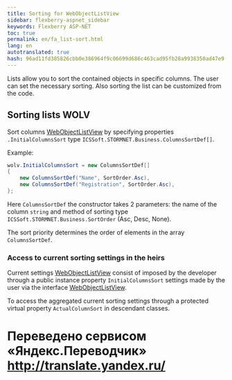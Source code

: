 ```yaml
--- 
title: Sorting for WebObjectListView 
sidebar: flexberry-aspnet_sidebar 
keywords: Flexberry ASP-NET 
toc: true 
permalink: en/fa_list-sort.html 
lang: en 
autotranslated: true 
hash: 96ad11fd385826cbb0e386964f9c06699d686c463cad95fb28a9938350ad47e9 
--- 
```


Lists allow you to sort the contained objects in specific columns. The user can set the necessary sorting. Also sorting the list can be customized from the code. 

## Sorting lists WOLV 

Sort columns [WebObjectListView](fa_web-object-list-view.html) by specifying properties `.InitialColumnsSort` type `ICSSoft.STORMNET.Business.ColumnsSortDef[]`. 

Example: 

```csharp
wolv.InitialColumnsSort = new ColumnsSortDef[] 
{
    new ColumnsSortDef("Name", SortOrder.Asc),
    new ColumnsSortDef("Registration", SortOrder.Asc),
};
``` 

Here `ColumnsSortDef` the constructor takes 2 parameters: the name of the column `string` and method of sorting type `ICSSoft.STORMNET.Business.SortOrder` (Asc, Desc, None). 

The sort priority determines the order of elements in the array `ColumnsSortDef`. 

### Access to current sorting settings in the heirs 

Current settings [WebObjectListView](fa_web-object-list-view.html) consist of imposed by the developer through a public instance property `InitialColumnsSort` settings made by the user via the interface [WebObjectListView](fa_web-object-list-view.html). 

To access the aggregated current sorting settings through a protected virtual property `ActualColumnSort` in descendant classes. 




 # Переведено сервисом «Яндекс.Переводчик» http://translate.yandex.ru/